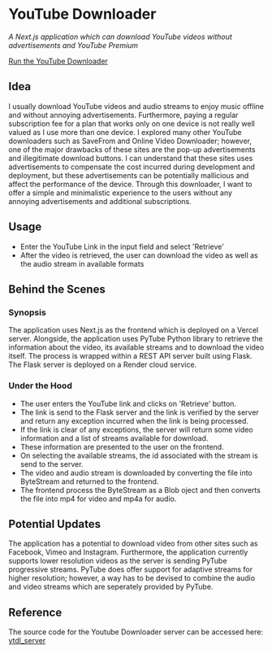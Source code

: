 # YouTube Downloader
<em>A Next.js application which can download YouTube videos without advertisements and YouTube Premium</em>

[Run the YouTube Downloader](https://yt-dl-frontend.vercel.app/)

## Idea
I usually download YouTube videos and audio streams to enjoy music offline and without annoying advertisements. Furthermore, paying a regular subscription fee for a plan that works only on one device is not really well valued as I use more than one device. I explored many other YouTube downloaders such as SaveFrom and Online Video Downloader; however, one of the major drawbacks of these sites are the pop-up advertisements and illegitimate download buttons. I can understand that these sites uses advertisements to compensate the cost incurred during development and deployment, but these advertisements can be potentially mallicious and affect the performance of the device. Through this downloader, I want to offer a simple and minimalistic experience to the users without any annoying advertisements and additional subscriptions.

## Usage
- Enter the YouTube Link in the input field and select 'Retrieve'
- After the video is retrieved, the user can download the video as well as the audio stream in available formats

## Behind the Scenes

### Synopsis
The application uses Next.js as the frontend which is deployed on a Vercel server. Alongside, the application uses PyTube Python library to retrieve the information about the video, its available streams and to download the video itself. The process is wrapped within a REST API server built using Flask. The Flask server is deployed on a Render cloud service.

### Under the Hood
- The user enters the YouTube link and clicks on 'Retrieve' button.
- The link is send to the Flask server and the link is verified by the server and return any exception incurred when the link is being processed.
- If the link is clear of any exceptions, the server will return some video information and a list of streams available for download.
- These information are presented to the user on the frontend.
- On selecting the available streams, the id associated with the stream is send to the server.
- The video and audio stream is downloaded by converting the file into ByteStream and returned to the frontend.
- The frontend process the ByteStream as a Blob oject and then converts the file into mp4 for video and mp4a for audio.

## Potential Updates
The application has a potential to download video from other sites such as Facebook, Vimeo and Instagram. Furthermore, the application currently supports lower resolution videos as the server is sending PyTube progressive streams. PyTube does offer support for adaptive streams for higher resolution; however, a way has to be devised to combine the audio and video streams which are seperately provided by PyTube. 

## Reference
The source code for the Youtube Downloader server can be accessed here: [ytdl_server](https://github.com/negiutsav9/yt_dl_server)
